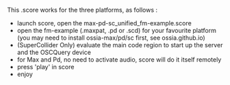 This .score works for the three platforms, as follows :

- launch score, open the max-pd-sc_unified_fm-example.score
- open the fm-example (.maxpat, .pd or .scd) for your favourite platform (you may need to install ossia-max/pd/sc first, see ossia.github.io) 
- (SuperCollider Only) evaluate the main code region to start up the server and the OSCQuery device
- for Max and Pd, no need to activate audio, score will do it itself remotely
- press 'play' in score
- enjoy


